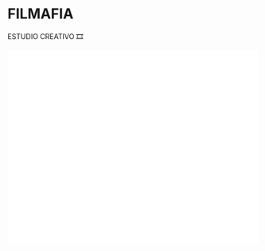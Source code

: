 # FILMAFIA

ESTUDIO CREATIVO 🎞️


<img src="img/LOGOTIPO_BLANCO_HORIZONTAL.png" alt="image" height="390">
